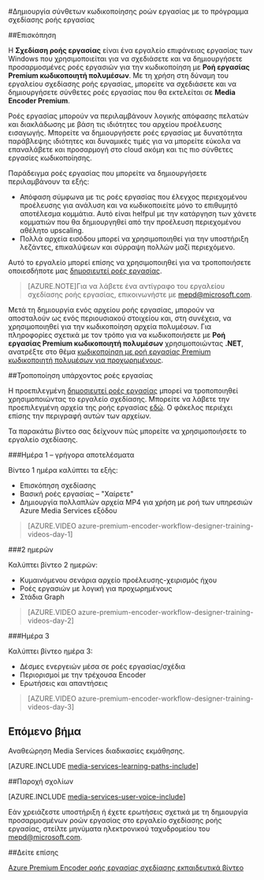 <properties 
    pageTitle="Δημιουργία σύνθετων κωδικοποίησης ροών εργασίας με το πρόγραμμα σχεδίασης ροής εργασίας | Microsoft Azure" 
    description="Μάθετε σχετικά με τη δημιουργία σύνθετων κωδικοποίησης ροών εργασίας με το πρόγραμμα σχεδίασης ροής εργασίας." 
    services="media-services" 
    documentationCenter="" 
    authors="anilmur" 
    manager="erikre" 
    editor=""/>

<tags 
    ms.service="media-services" 
    ms.workload="media" 
    ms.tgt_pltfrm="na" 
    ms.devlang="na" 
    ms.topic="article" 
    ms.date="09/15/2016"
    ms.author="juliako;johndeu;anilmur"/>


#<a name="create-advanced-encoding-workflows-with-workflow-designer"></a>Δημιουργία σύνθετων κωδικοποίησης ροών εργασίας με το πρόγραμμα σχεδίασης ροής εργασίας

##<a name="overview"></a>Επισκόπηση

Η **Σχεδίαση ροής εργασίας** είναι ένα εργαλείο επιφάνειας εργασίας των Windows που χρησιμοποιείται για να σχεδιάσετε και να δημιουργήσετε προσαρμοσμένες ροές εργασιών για την κωδικοποίηση με **Ροή εργασίας Premium κωδικοποιητή πολυμέσων**.
Με τη χρήση στη δύναμη του εργαλείου σχεδίασης ροής εργασίας, μπορείτε να σχεδιάσετε και να δημιουργήσετε σύνθετες ροές εργασίας που θα εκτελείται σε **Media Encoder Premium**.  

Ροές εργασίας μπορούν να περιλαμβάνουν λογικής απόφασης πελατών και διακλάδωσης με βάση τις ιδιότητες του αρχείου προέλευσης εισαγωγής. Μπορείτε να δημιουργήσετε ροές εργασίας με δυνατότητα παράβλεψης ιδιότητες και δυναμικές τιμές για να μπορείτε εύκολα να επαναλάβετε και προσαρμογή στο cloud ακόμη και τις πιο σύνθετες εργασίες κωδικοποίησης.

Παράδειγμα ροές εργασίας που μπορείτε να δημιουργήσετε περιλαμβάνουν τα εξής:

- Απόφαση σύμφωνα με τις ροές εργασίας που έλεγχος περιεχομένου προέλευσης για ανάλυση και να κωδικοποιείτε μόνο το επιθυμητό αποτέλεσμα κομμάτια.  Αυτό είναι helfpul με την κατάργηση των χάνετε κομματιών που θα δημιουργηθεί από την προέλευση περιεχομένου αθέλητο upscaling.
- Πολλά αρχεία εισόδου μπορεί να χρησιμοποιηθεί για την υποστήριξη λεζάντες, επικαλύψεων και σύρραψη πολλών μαζί περιεχόμενο. 

Αυτό το εργαλείο μπορεί επίσης να χρησιμοποιηθεί για να τροποποιήσετε οποιεσδήποτε μας [δημοσιευτεί ροές εργασίας](media-services-workflow-designer.md#existing_workflows). 

>[AZURE.NOTE]Για να λάβετε ένα αντίγραφο του εργαλείου σχεδίασης ροής εργασίας, επικοινωνήστε με mepd@microsoft.com.


Μετά τη δημιουργία ενός αρχείου ροής εργασίας, μπορούν να αποσταλούν ως ενός περιουσιακού στοιχείου και, στη συνέχεια, να χρησιμοποιηθεί για την κωδικοποίηση αρχεία πολυμέσων. Για πληροφορίες σχετικά με τον τρόπο για να κωδικοποιήσετε με **Ροή εργασίας Premium κωδικοποιητή πολυμέσων** χρησιμοποιώντας **.NET**, ανατρέξτε στο θέμα [κωδικοποίηση με ροή εργασίας Premium κωδικοποιητή πολυμέσων για προχωρημένους](media-services-encode-with-premium-workflow.md).

##<a id="existing_workflows"></a>Τροποποίηση υπάρχοντος ροές εργασίας

Η προεπιλεγμένη [δημοσιευτεί ροές εργασίας](media-services-workflow-designer.md#existing_workflows) μπορεί να τροποποιηθεί χρησιμοποιώντας το εργαλείο σχεδίασης. Μπορείτε να λάβετε την προεπιλεγμένη αρχεία της ροής εργασίας [εδώ](https://github.com/Azure/azure-media-services-samples/tree/master/Encoding%20Presets/VoD/MediaEncoderPremiumWorkfows). Ο φάκελος περιέχει επίσης την περιγραφή αυτών των αρχείων.

Τα παρακάτω βίντεο σας δείχνουν πώς μπορείτε να χρησιμοποιήσετε το εργαλείο σχεδίασης.

###<a name="day-1--getting-started"></a>Ημέρα 1 – γρήγορα αποτελέσματα

Βίντεο 1 ημέρα καλύπτει τα εξής:

- Επισκόπηση σχεδίασης
- Βασική ροές εργασίας – "Χαίρετε"
- Δημιουργία πολλαπλών αρχεία MP4 για χρήση με ροή των υπηρεσιών Azure Media Services εξόδου

> [AZURE.VIDEO azure-premium-encoder-workflow-designer-training-videos-day-1]

###<a name="day-2"></a>2 ημερών

Καλύπτει βίντεο 2 ημερών:

- Κυμαινόμενου σενάρια αρχείο προέλευσης-χειρισμός ήχου
- Ροές εργασιών με λογική για προχωρημένους
- Στάδια Graph

> [AZURE.VIDEO azure-premium-encoder-workflow-designer-training-videos-day-2]

###<a name="day-3"></a>Ημέρα 3

Καλύπτει βίντεο ημέρα 3:

- Δέσμες ενεργειών μέσα σε ροές εργασίας/σχέδια
- Περιορισμοί με την τρέχουσα Encoder
- Ερωτήσεις και απαντήσεις
 
> [AZURE.VIDEO azure-premium-encoder-workflow-designer-training-videos-day-3]


## <a name="next-step"></a>Επόμενο βήμα

Αναθεώρηση Media Services διαδικασίες εκμάθησης.

[AZURE.INCLUDE [media-services-learning-paths-include](../../includes/media-services-learning-paths-include.md)]

##<a name="provide-feedback"></a>Παροχή σχολίων

[AZURE.INCLUDE [media-services-user-voice-include](../../includes/media-services-user-voice-include.md)]


Εάν χρειάζεστε υποστήριξη ή έχετε ερωτήσεις σχετικά με τη δημιουργία προσαρμοσμένων ροών εργασίας στο εργαλείο σχεδίασης ροής εργασίας, στείλτε μηνύματα ηλεκτρονικού ταχυδρομείου του mepd@microsoft.com.

##<a name="see-also"></a>Δείτε επίσης

[Azure Premium Encoder ροής εργασίας σχεδίασης εκπαιδευτικά βίντεο](http://johndeutscher.com/2015/07/06/azure-premium-encoder-workflow-designer-training-videos/)
